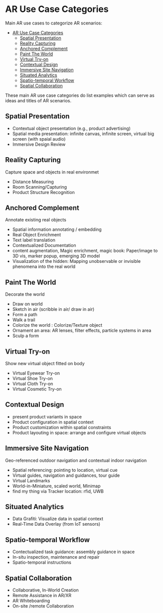 # AR Use Case Categories

Main AR use cases to categorize AR scenarios:
- [AR Use Case Categories](#ar-use-case-categories)
  - [Spatial Presentation](#spatial-presentation)
  - [Reality Capturing](#reality-capturing)
  - [Anchored Complement](#anchored-complement)
  - [Paint The World](#paint-the-world)
  - [Virtual Try-on](#virtual-try-on)
  - [Contextual Design](#contextual-design)
  - [Immersive Site Navigation](#immersive-site-navigation)
  - [Situated Analytics](#situated-analytics)
  - [Spatio-temporal Workflow](#spatio-temporal-workflow)
  - [Spatial Collaboration](#spatial-collaboration)

These main AR use case categories do list examples which can serve as ideas and titles of AR scenarios.


## Spatial Presentation 
- Contextual object presentation (e.g., product advertising)
- Spatial media presentation: infinite canvas, infinite screen, virtual big screen (with spaial audio)
- Immersive Design Review

## Reality Capturing 
Capture space and objects in real environmet
- Distance Measuring
- Room Scanning/Capturing
- Product Structure Recognition

## Anchored Complement
Annotate existing real objects
- Spatial information annotating / embedding
- Real Object Enrichment
- Text label translation
- Contextualized Documentation
- content augmentation, Magic enrichment, magic book: Paper/image to 3D vis, marker popup, emerging 3D model
- Visualization of the hidden: Mapping unobservable or invisible phenomena into the real world

## Paint The World 
Decorate the world
- Draw on world
- Sketch in air (scribble in air/ draw in air)
- Form a path
- Walk a trail
- Colorize the world : Colorize/Texture object
- Ornament an area: AR lenses, filter effects, particle systems in area
- Sculp a form

## Virtual Try-on 
Show new virtual object fitted on body
- Virtual Eyewear Try-on
- Virtual Shoe Try-on 
- Virtual Cloth Try-on
- Virtual Cosmetic Try-on

## Contextual Design
- present product variants in space
- Product configuration in spatial context
- Product customization within spatial constraints
- Product layouting in space: arrange and configure virtual objects

## Immersive Site Navigation 
Geo-referenced outdoor navigation and contextual indoor navigation
- Spatial referencing: pointing to location, virtual cue
- Virtual guides, navigation and guidances, tour guide
- Virtual Landmarks
- World-in-Miniature, scaled world, Minimap
- find my thing via Tracker location: rfid, UWB

## Situated Analytics
- Data Grafiti: Visualize data in spatial context
- Real-Time Data Overlay (from IoT sensors)

## Spatio-temporal Workflow 
- Contectualized task guidance: assembly guidance in space
- In-situ inspection, maintenance and repair
- Spatio-temporal instructions

## Spatial Collaboration 
- Collaborative, In-World Creation
- Remote Assistance in AR/XR
- AR Whiteboarding
- On-site /remote Collaboration

